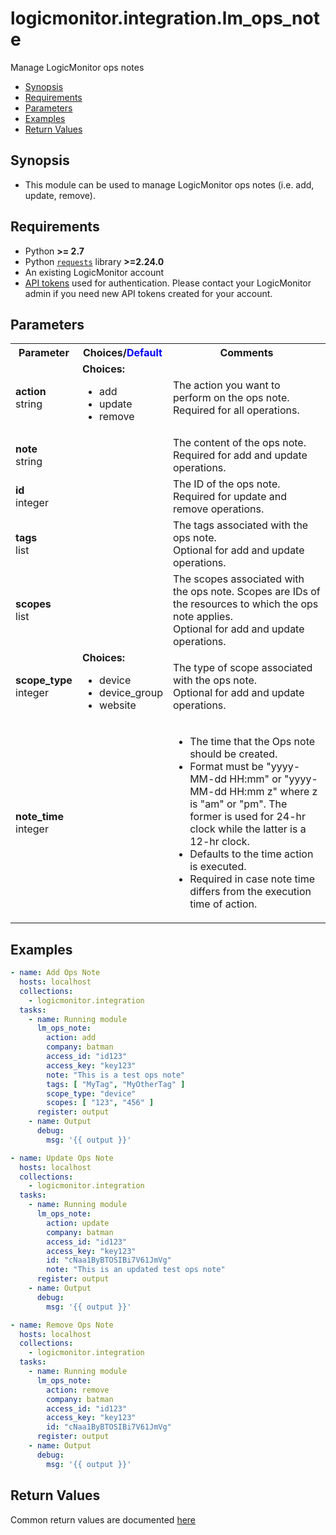 # logicmonitor.integration.lm_ops_note

Manage LogicMonitor ops notes

- [Synopsis](#synopsis)
- [Requirements](#requirements)
- [Parameters](#parameters)
- [Examples](#examples)
- [Return Values](#return-values)

<a name="synopsis"></a>

## Synopsis

- This module can be used to manage LogicMonitor ops notes (i.e. add, update, remove).

<a name="requirements"></a>

## Requirements

- Python **>= 2.7**
- Python [``requests``](https://github.com/psf/requests) library **>=2.24.0**
- An existing LogicMonitor account
- [API tokens](https://logicmonitor.com/support/settings/users-and-roles/api-tokens) used for authentication. Please
  contact your LogicMonitor admin if you need new API tokens created for your account.

<a name="parameters"></a>

## Parameters

<table  border=0 cellpadding=0 class="documentation-table">
  <tr>
    <th colspan="1">Parameter</th>
    <th>Choices/<font color="blue">Default</font></th>
    <th width="100%">Comments</th>
  </tr>
  <tr>
    <td colspan="1">
      <a name="action"></a>
      <b>action</b>
      <div>
        <span>string</span>
      </div>
    </td>
    <td>
      <b>Choices:</b>
      <ul>
        <li>add</li>
        <li>update</li>
        <li>remove</li>
      </ul>
    </td>
    <td>
      <div>The action you want to perform on the ops note.</div>
      <div>Required for all operations.</div>
    </td>
  </tr>
  <tr>
    <td colspan="1">
      <a name="note"></a>
      <b>note</b>
      <div>
        <span>string</span>
      </div>
    </td>
    <td></td>
    <td>
      <div>The content of the ops note.</div>
      <div>Required for add and update operations.</div>
    </td>
  </tr>
  <tr>
    <td colspan="1">
      <a name="id"></a>
      <b>id</b>
      <div>
        <span>integer</span>
      </div>
    </td>
    <td></td>
    <td>
      <div>The ID of the ops note.</div>
      <div>Required for update and remove operations.</div>
    </td>
  </tr>
  <tr>
    <td colspan="1">
      <a name="tags"></a>
      <b>tags</b>
      <div>
        <span>list</span>
      </div>
    </td>
    <td></td>
    <td>
      <div>The tags associated with the ops note.</div>
      <div>Optional for add and update operations.</div>
    </td>
  </tr>
  <tr>
    <td colspan="1">
      <a name="scopes"></a>
      <b>scopes</b>
      <div>
        <span>list</span>
      </div>
    </td>
    <td></td>
    <td>
      <div>The scopes associated with the ops note. Scopes are IDs of the resources to which the ops note applies.</div>
      <div>Optional for add and update operations.</div>
    </td>
  </tr>
  <tr>
    <td colspan="1">
      <a name="scope_type"></a>
      <b>scope_type</b>
      <div>
        <span>integer</span>
      </div>
    </td>
    <td>
      <b>Choices:</b>
      <ul>
        <li>device</li>
        <li>device_group</li>
        <li>website</li>
      </ul>
    </td>
    <td>
      <div>The type of scope associated with the ops note.</div>
      <div>Optional for add and update operations.</div>
    </td>
  </tr>
  <tr>
    <td colspan="1">
      <a name="note_time"></a>
      <b>note_time</b>
      <div>
        <span>integer</span>
      </div>
    </td>
    <td></td>
    <td>
      <ul>
        <li>The time that the Ops note should be created.</li>
        <li>Format must be "yyyy-MM-dd HH:mm" or "yyyy-MM-dd HH:mm z" where z is "am" or "pm". 
              The former is used for 24-hr clock while the latter is a 12-hr clock.</li>
        <li>Defaults to the time action is executed.</li>
        <li>Required in case note time differs from the execution time of action.</li>
    </td>
  </tr>
</table>

<a name="examples"></a>

## Examples

```yaml
- name: Add Ops Note
  hosts: localhost
  collections:
    - logicmonitor.integration
  tasks:
    - name: Running module
      lm_ops_note:
        action: add
        company: batman
        access_id: "id123"
        access_key: "key123"
        note: "This is a test ops note"
        tags: [ "MyTag", "MyOtherTag" ]
        scope_type: "device"
        scopes: [ "123", "456" ]
      register: output
    - name: Output
      debug:
        msg: '{{ output }}' 
```

```yaml
- name: Update Ops Note
  hosts: localhost
  collections:
    - logicmonitor.integration
  tasks:
    - name: Running module
      lm_ops_note:
        action: update
        company: batman
        access_id: "id123"
        access_key: "key123"
        id: "cNaa1ByBTOSIBi7V61JmVg"
        note: "This is an updated test ops note"
      register: output
    - name: Output
      debug:
        msg: '{{ output }}' 
```

```yaml
- name: Remove Ops Note
  hosts: localhost
  collections:
    - logicmonitor.integration
  tasks:
    - name: Running module
      lm_ops_note:
        action: remove
        company: batman
        access_id: "id123"
        access_key: "key123"
        id: "cNaa1ByBTOSIBi7V61JmVg"
      register: output
    - name: Output
      debug:
        msg: '{{ output }}' 
```

<a name="return-values"></a>

## Return Values

Common return values are
documented [here](https://docs.ansible.com/ansible/latest/reference_appendices/common_return_values.html#common-return-values)
